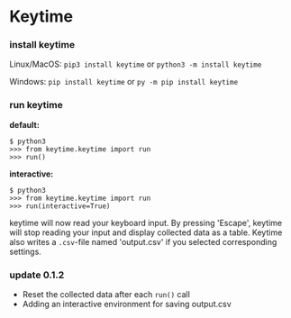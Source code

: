 # Keytime
### install keytime
Linux/MacOS: ```pip3 install keytime``` or ```python3 -m install keytime```

Windows: ```pip install keytime``` or ```py -m pip install keytime```

### run keytime
**default:**
```
$ python3
>>> from keytime.keytime import run
>>> run()
```
**interactive:**
```
$ python3
>>> from keytime.keytime import run
>>> run(interactive=True)
```

keytime will now read your keyboard input. By pressing 'Escape', keytime will stop reading your input and display
collected data as a table. Keytime also writes a ```.csv```-file named 'output.csv' if you selected corresponding
settings.

### update 0.1.2
- Reset the collected data after each ```run()``` call
- Adding an interactive environment for saving output.csv